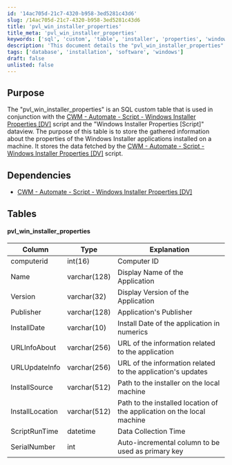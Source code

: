 ```yaml
---
id: '14ac705d-21c7-4320-b958-3ed5281c43d6'
slug: /14ac705d-21c7-4320-b958-3ed5281c43d6
title: 'pvl_win_installer_properties'
title_meta: 'pvl_win_installer_properties'
keywords: ['sql', 'custom', 'table', 'installer', 'properties', 'windows', 'application']
description: 'This document details the "pvl_win_installer_properties" SQL custom table utilized in conjunction with the CWM Automate script for gathering and storing information about Windows Installer applications installed on a machine. It outlines the table structure, including columns for application details such as name, version, publisher, and installation paths.'
tags: ['database', 'installation', 'software', 'windows']
draft: false
unlisted: false
---
```


## Purpose

The "pvl_win_installer_properties" is an SQL custom table that is used in conjunction with the [CWM - Automate - Script - Windows Installer Properties [DV]](<../scripts/Windows Installer Properties DV.md>) script and the "Windows Installer Properties [Script]" dataview. The purpose of this table is to store the gathered information about the properties of the Windows Installer applications installed on a machine. It stores the data fetched by the [CWM - Automate - Script - Windows Installer Properties [DV]](<../scripts/Windows Installer Properties DV.md>) script.

## Dependencies

- [CWM - Automate - Script - Windows Installer Properties [DV]](<../scripts/Windows Installer Properties DV.md>)

## Tables

#### pvl_win_installer_properties

| Column           | Type         | Explanation                                         |
|------------------|--------------|-----------------------------------------------------|
| computerid       | int(16)     | Computer ID                                         |
| Name             | varchar(128) | Display Name of the Application                      |
| Version          | varchar(32)  | Display Version of the Application                   |
| Publisher        | varchar(128) | Application's Publisher                              |
| InstallDate      | varchar(10)  | Install Date of the application in numerics         |
| URLInfoAbout     | varchar(256) | URL of the information related to the application    |
| URLUpdateInfo    | varchar(256) | URL of the information related to the application's updates |
| InstallSource    | varchar(512) | Path to the installer on the local machine          |
| InstallLocation  | varchar(512) | Path to the installed location of the application on the local machine |
| ScriptRunTime    | datetime     | Data Collection Time                                |
| SerialNumber     | int          | Auto-incremental column to be used as primary key   |


